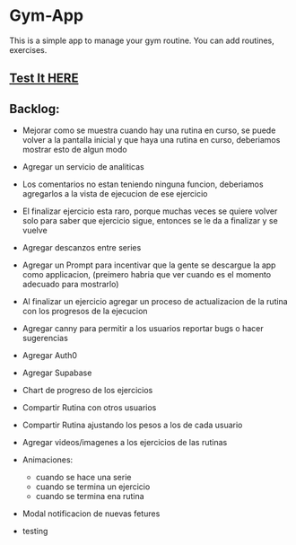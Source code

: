 # Gym-App

This is a simple app to manage your gym routine. You can add routines, exercises.

## [Test It HERE](https://javierbalonga.github.io/gym-app/) 

## Backlog:
- Mejorar como se muestra cuando hay una rutina en curso, se puede volver a la pantalla inicial y que haya una rutina en curso, deberiamos mostrar esto de algun modo

- Agregar un servicio de analiticas

- Los comentarios no estan teniendo ninguna funcion, deberiamos agregarlos a la vista de ejecucion de ese ejercicio
- El finalizar ejercicio esta raro, porque muchas veces se quiere volver solo para saber que ejercicio sigue, entonces se le da a finalizar y se vuelve
- Agregar descanzos entre series
- Agregar un Prompt para incentivar que la gente se descargue la app como applicacion, (preimero habria que ver cuando es el momento adecuado para mostrarlo)
- Al finalizar un ejercicio agregar un proceso de actualizacion de la rutina con los progresos de la ejecucion
- Agregar canny para permitir a los usuarios reportar bugs o hacer sugerencias
- Agregar Auth0
- Agregar Supabase
- Chart de progreso de los ejercicios
- Compartir Rutina con otros usuarios
- Compartir Rutina ajustando los pesos a los de cada usuario
- Agregar videos/imagenes a los ejercicios de las rutinas
- Animaciones:
    - cuando se hace una serie
    - cuando se termina un ejercicio
    - cuando se termina ena rutina
- Modal notificacion de nuevas fetures
- testing

